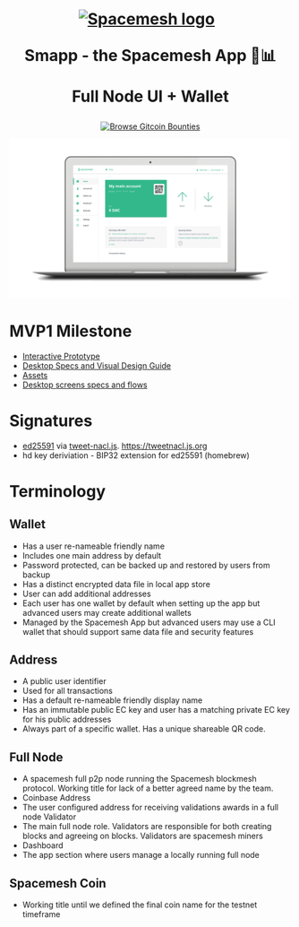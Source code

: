<h1 align="center">
  <a href="https://spacemesh.io"><img width="400" src="https://spacemesh.io/content/images/2018/05/logo-black-on-white-trimmed.png" alt="Spacemesh logo" /></a>
  <p align="center">Smapp - the Spacemesh App 🏦📊</p>
  <p align="center">Full Node UI + Wallet </p>
</h1>

<p align="center">
<a href="https://gitcoin.co/profile/spacemeshos" title="Push Open Source Forward">
    <img src="https://gitcoin.co/static/v2/images/promo_buttons/slice_02.png" width="267px" height="52px" alt="Browse Gitcoin Bounties"/>
</a>
</p>

![](https://raw.githubusercontent.com/spacemeshos/smapp/master/mocks/desktop_look.jpg)

# MVP1 Milestone
- [Interactive Prototype](https://xd.adobe.com/view/d1d14f8b-4c11-46a9-400b-c0157ecae268-a7e0/?fullscreen)
- [Desktop Specs and Visual Design Guide](https://docs.google.com/presentation/d/1G20T3KSt3iVmTqPJ7x9bljBA--PrPUNOpRNA9klVRSk/edit?usp=sharing)
- [Assets](https://drive.google.com/drive/folders/1OHXb15_5uKHsGGMlm0zQ8LSIMRz9C2E7)
- [Desktop screens specs and flows](https://xd.adobe.com/spec/82a02ed8-aecc-466a-4107-10c94808ade3-f491/)

# Signatures
- [ed25591](https://ed25519.cr.yp.to/) via [tweet-nacl.js](https://github.com/dchest/tweetnacl-js). https://tweetnacl.js.org
- hd key deriviation - BIP32 extension for ed25591 (homebrew)

# Terminology

## Wallet
- Has a user re-nameable friendly name
- Includes one main address by default
- Password protected, can be backed up and restored by users from backup
- Has a distinct encrypted data file in local app store
- User can add additional addresses
- Each user has one wallet by default when setting up the app but advanced users may create additional wallets
- Managed by the Spacemesh App but advanced users may use a CLI wallet that should support same data file and security features

## Address
- A public user identifier
- Used for all transactions
- Has a default re-nameable friendly display name
- Has an immutable public EC key and user has a matching private EC key for his public addresses
- Always part of a specific wallet. Has a unique shareable QR code.

## Full Node
- A spacemesh full p2p node running the Spacemesh blockmesh protocol. Working title for lack of a better agreed name by the team.
- Coinbase Address
- The user configured address for receiving validations awards in a full node
Validator
- The main full node role. Validators are responsible for both creating blocks and agreeing on blocks. Validators are spacemesh miners
- Dashboard
- The app section where users manage a locally running full node

## Spacemesh Coin
- Working title until we defined the final coin name for the testnet timeframe
